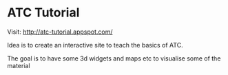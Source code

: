 # ATC Tutorial

Visit: http://atc-tutorial.appspot.com/


Idea is to create an interactive site to teach the basics of ATC.

The goal is to have some 3d widgets and maps etc to visualise some of the material


